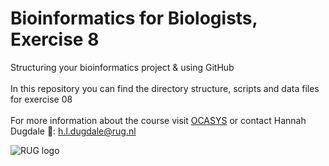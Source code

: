 # Bioinformatics for Biologists, Exercise 8<br>
Structuring your bioinformatics project & using GitHub<br>
<br>
In this repository you can find the directory structure, scripts and data files for exercise 08<br>
<br>
For more information about the course visit [OCASYS](https://www.rug.nl/ocasys/ucg/vak/show?code=WMBY008-05) or contact Hannah Dugdale :email:: h.l.dugdale@rug.nl<br>

![RUG logo](https://www.rug.nl/about-ug/practical-matters/huisstijl/huisstijl-basiselementen/images/rugr_logonl_rood_rgb-web.png)

